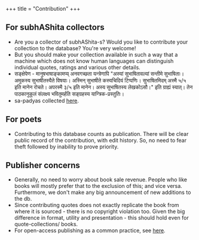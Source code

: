 +++
title = "Contribution"
+++

## For subhAShita collectors
- Are you a collector of subhAShita-s? Would you like to contribute your collection to the database? You're very welcome!
- But you should make your collection available in such a way that a machine which does not know human languages can distinguish individual quotes, ratings and various other details.
- सङ्क्षेपेण - मानुषभाषाङ्कामप्य् अनवगच्छता यन्त्रेणापि "अस्यां सुभाषितावल्यां सन्तीमे सुभाषिताः। अमुकस्य सुभाषीतस्यैते विषयाः। अस्मिन् सुभाषीते कस्यचिदियं टिप्पणिः। सुभाषितमिदम् अस्मै ५/५ इति मानेन रोचते। अपरस्मै ३/५ इति मानेन। अस्य सुभाषितस्य लेखकोऽसौ।" इति ग्राह्यं स्यात्। तेन पाठकानुकूलं संलक्ष्य भवितुमर्हति सङ्ग्रहस्य यान्त्रिक-प्रस्तुतिः।
- sa-padyas collected [here](https://github.com/subhAShita/db_toml_md_sa_padya).

## For poets
- Contributing to this database counts as publication. There will be clear public record of the contribution, with edit history. So, no need to fear theft followed by inability to prove priority.

## Publisher concerns
- Generally, no need to worry about book sale revenue. People who like books will mostly prefer that to the exclusion of this; and vice versa. Furthermore, we don't make any big announcement of new additions to the db.
- Since contributing quotes does not exactly replicate the book from where it is sourced - there is no copyright violation too. Given the big difference in format, utility and presentation - this should hold even for quote-collections/ books.
- For open-access publishing as a common practice, see [here](https://sanskrit-coders.github.io/content/books/publish/).
